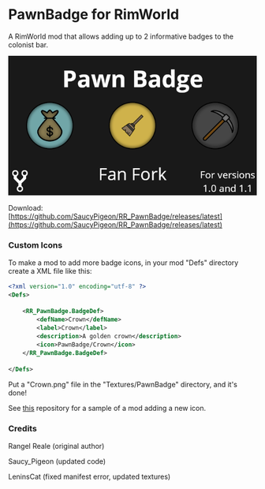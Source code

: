 # PawnBadge for RimWorld

A RimWorld mod that allows adding up to 2 informative badges to the colonist bar.

![Screenshot](About/Preview.png)

Download:
[https://github.com/SaucyPigeon/RR_PawnBadge/releases/latest](https://github.com/SaucyPigeon/RR_PawnBadge/releases/latest)

### Custom Icons

To make a mod to add more badge icons, in your mod "Defs" directory create a XML file like this:

```xml
<?xml version="1.0" encoding="utf-8" ?>
<Defs>

	<RR_PawnBadge.BadgeDef>
		<defName>Crown</defName>
		<label>Crown</label>
		<description>A golden crown</description>
		<icon>PawnBadge/Crown</icon>
	</RR_PawnBadge.BadgeDef>
	
</Defs>
```

Put a "Crown.png" file in the "Textures/PawnBadge" directory, and it's done!

See [this](https://github.com/RangelReale/RR_PawnBadge_BadgeSample) repository for a sample of a mod adding a new icon.

### Credits

Rangel Reale (original author)

Saucy_Pigeon (updated code)

LeninsCat (fixed manifest error, updated textures)

